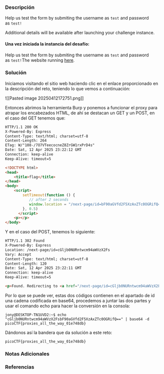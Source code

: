 ### Descripción
Help us test the form by submiting the username as `test` and password as `test!`

Additional details will be available after launching your challenge instance.
#### Una vez iniciada la instancia del desafío:
Help us test the form by submiting the username as `test` and password as `test!`The website running [here](http://saturn.picoctf.net:59808/).
### Solución
Iniciamos visitando el sitio web haciendo clic en el enlace proporcionado en la descripción del reto, teniendo lo que vemos a continuación:

![[Pasted image 20250412172751.png]]

Entonces abrimos la herramienta Burp y ponemos a funcionar el proxy para atrapar los encabezados HTML, de ahí se destacan un GET y un POST, en el caso del GET tenemos que:

```html
HTTP/1.1 200 OK
X-Powered-By: Express
Content-Type: text/html; charset=utf-8
Content-Length: 264
ETag: W/"108-/7O7VTeecocneZ8ZrGW1rxPrD4s"
Date: Sat, 12 Apr 2025 23:22:12 GMT
Connection: keep-alive
Keep-Alive: timeout=5

<!DOCTYPE html>
<head>
    <title>flag</title>
</head>
<body>
    <script>
        setTimeout(function () {
           // after 2 seconds
           window.location = "/next-page/id=bF90aGVfd2F5XzAxZTc0OGRifQ==";
        }, 0.5)
      </script>
    <p></p>
</body>
```

Y en el caso del POST, tenemos lo siguiente:

```html
HTTP/1.1 302 Found
X-Powered-By: Express
Location: /next-page/id=cGljb0NURntwcm94aWVzX2Fs
Vary: Accept
Content-Type: text/html; charset=utf-8
Content-Length: 120
Date: Sat, 12 Apr 2025 23:22:11 GMT
Connection: keep-alive
Keep-Alive: timeout=5

<p>Found. Redirecting to <a href="/next-page/id=cGljb0NURntwcm94aWVzX2Fs">/next-page/id=cGljb0NURntwcm94aWVzX2Fs</a></p>
```

Por lo que se puede ver, estas dos códigos contienen en el apartado de id una cadena codificada en base64, procedemos a juntar las dos partes y usar el comando echo para hacer la conversión en la consola:

```shell
jony@DESKTOP-TN1UVD2:~$ echo "cGljb0NURntwcm94aWVzX2FsbF90aGVfd2F5XzAxZTc0OGRifQ==" | base64 -d
picoCTF{proxies_all_the_way_01e748db}
```

Dándonos así la bandera que da solución a este reto:

```
picoCTF{proxies_all_the_way_01e748db}
```
### Notas Adicionales

### Referencias